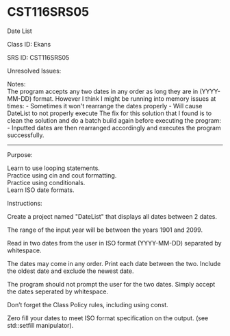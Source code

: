 # CST116SRS05
Date List


Class ID:  Ekans

SRS ID: CST116SRS05  

Unresolved Issues:  


Notes:  
The program accepts any two dates in any order as long they are in (YYYY-MM-DD) format. 
However I think I might be running into memory issues at times:
	- Sometimes it won't rearrange the dates properly
	- Will cause DateList to not properly execute
The fix for this solution that I found is to clean the solution and do a batch build again before executing the program:
	- Inputted dates are then rearranged accordingly and executes the program successfully. 

---

Purpose:  

Learn to use looping statements.  
Practice using cin and cout formatting.  
Practice using conditionals.  
Learn ISO date formats.  


Instructions:  

Create a project named "DateList" that displays all dates between 2 dates.  

The range of the input year will be between the years 1901 and 2099.  

Read in two dates from the user in ISO format (YYYY-MM-DD) separated by whitespace.  

The dates may come in any order. Print each date between the two. Include the oldest date and exclude the newest date.  

The program should not prompt the user for the two dates. Simply accept the dates seperated by whitespace.  

Don’t forget the Class Policy rules, including using const.  

Zero fill your dates to meet ISO format specification on the output. (see std::setfill manipulator).  
